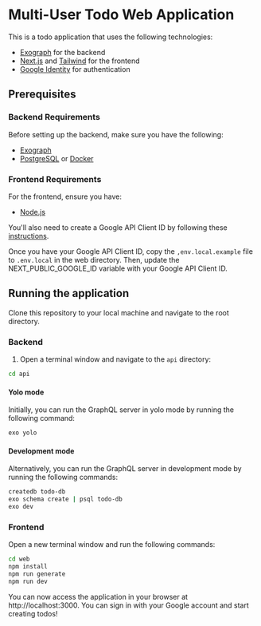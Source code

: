 # Multi-User Todo Web Application

This is a todo application that uses the following technologies:

- [Exograph](https://exograph.dev) for the backend
- [Next.js](https://nextjs.org/) and [Tailwind](https://tailwindcss.com/) for the frontend
- [Google Identity](https://developers.google.com/identity) for authentication

## Prerequisites

### Backend Requirements

Before setting up the backend, make sure you have the following:

- [Exograph](https://exograph.dev/docs/getting-started#install-exograph)
- [PostgreSQL](https://www.postgresql.org/download/) or [Docker](https://www.docker.com/products/docker-desktop)

### Frontend Requirements

For the frontend, ensure you have:

- [Node.js](https://nodejs.org/en/download/)

You'll also need to create a Google API Client ID by following these [instructions](https://developers.google.com/identity/gsi/web/guides/get-google-api-clientid).

Once you have your Google API Client ID, copy the `,env.local.example` file to `.env.local` in the web directory. Then, update the NEXT_PUBLIC_GOOGLE_ID variable with your Google API Client ID.

## Running the application

Clone this repository to your local machine and navigate to the root directory.

### Backend

1. Open a terminal window and navigate to the `api` directory:

```bash
cd api
```

#### Yolo mode

Initially, you can run the GraphQL server in yolo mode by running the following command:

```bash
exo yolo
```

#### Development mode

Alternatively, you can run the GraphQL server in development mode by running the following commands:

```bash
createdb todo-db
exo schema create | psql todo-db
exo dev
```

### Frontend

Open a new terminal window and run the following commands:

```bash
cd web
npm install
npm run generate
npm run dev
```

You can now access the application in your browser at http://localhost:3000. You can sign in with your Google account and start creating todos!
